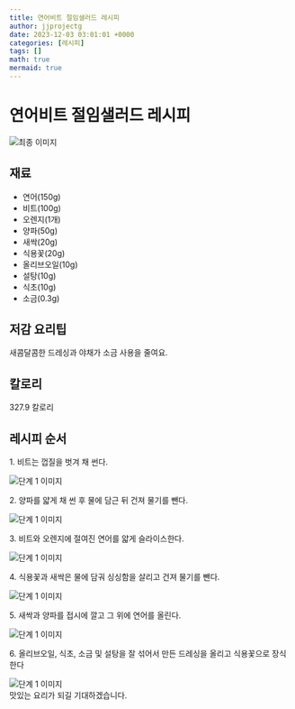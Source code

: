 ```yaml
---
title: 연어비트 절임샐러드 레시피
author: jjprojectg
date: 2023-12-03 03:01:01 +0000
categories: [레시피]
tags: []
math: true
mermaid: true
---
```

<meta name="og:type" content="website"/>
<meta charset="UTF-8"/>
<div class="header">
  <h1>연어비트 절임샐러드 레시피</h1>
</div>

<div class="container my-4">
  <div class="row">
    <div class="col-12 col-md-6">
      <div class="recipe-image">
        <img src="http://www.foodsafetykorea.go.kr/uploadimg/cook/10_00570_2.png" class="step-image" alt="최종 이미지"/>
      </div>
    </div>
    <div class="col-12 col-md-6">
      <div class="ingredients">
        <h2>재료</h2>
        <ul class="card">
          <li> 연어(150g) </li>
          <li>  비트(100g) </li>
          <li>  오렌지(1개) </li>
          <li>  양파(50g) </li>
          <li>  새싹(20g) </li>
          <li> 식용꽃(20g) </li>
          <li>  올리브오일(10g) </li>
          <li>  설탕(10g) </li>
          <li>  식초(10g) </li>
          <li> 소금(0.3g) </li>
</ul>
      </div>
    </div>
    <div class="col-12 col-md-6">
      <div class="ingredients">
        <h2>저감 요리팁</h2>
        <div class="card"> 
          <p>
            새콤달콤한 드레싱과 야채가 소금 사용을 줄여요.
          </p>
        </div>
      </div>
      <div class="ingredients">
        <h2>칼로리</h2>
        <div class="card"> 
          <p>
            327.9 칼로리
          </p>
        </div>
      </div>
    </div>
  </div>

  <h2 class="my-4">레시피 순서</h2>
  <div class="card recipe-card">
    <div class="card-body recipe-step">
      <p class="card-text step-description">1. 비트는 껍질을 벗겨 채 썬다.</p>
      <img src="http://www.foodsafetykorea.go.kr/uploadimg/cook/20_00570_1.png" alt="단계 1 이미지" class="step-image"/>
    </div>
  </div>
  <div class="card recipe-card">
    <div class="card-body recipe-step">
      <p class="card-text step-description">2. 양파를 얇게 채 썬 후 물에 담근 뒤 건져
물기를 뺀다.</p>
      <img src="http://www.foodsafetykorea.go.kr/uploadimg/cook/20_00570_2.png" alt="단계 1 이미지" class="step-image"/>
    </div>
  </div>
  <div class="card recipe-card">
    <div class="card-body recipe-step">
      <p class="card-text step-description">3. 비트와 오렌지에 절여진 연어를 얇게
슬라이스한다.</p>
      <img src="http://www.foodsafetykorea.go.kr/uploadimg/cook/20_00570_3.png" alt="단계 1 이미지" class="step-image"/>
    </div>
  </div>
  <div class="card recipe-card">
    <div class="card-body recipe-step">
      <p class="card-text step-description">4. 식용꽃과 새싹은 물에 담궈 싱싱함을
살리고 건져 물기를 뺀다.</p>
      <img src="http://www.foodsafetykorea.go.kr/uploadimg/cook/20_00570_4.png" alt="단계 1 이미지" class="step-image"/>
    </div>
  </div>
  <div class="card recipe-card">
    <div class="card-body recipe-step">
      <p class="card-text step-description">5. 새싹과 양파를 접시에 깔고 그 위에
연어를 올린다.</p>
      <img src="http://www.foodsafetykorea.go.kr/uploadimg/cook/20_00570_5.png" alt="단계 1 이미지" class="step-image"/>
    </div>
  </div>
  <div class="card recipe-card">
    <div class="card-body recipe-step">
      <p class="card-text step-description">6. 올리브오일, 식초, 소금 및 설탕을 잘
섞어서 만든 드레싱을 올리고
식용꽃으로 장식한다</p>
      <img src="http://www.foodsafetykorea.go.kr/uploadimg/cook/20_00570_6.png" alt="단계 1 이미지" class="step-image"/>
    </div>
  </div>

</div>
맛있는 요리가 되길 기대하겠습니다.

